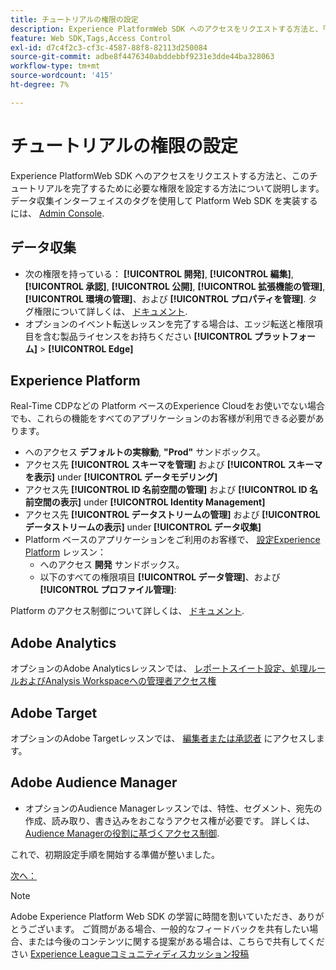 ```yaml
---
title: チュートリアルの権限の設定
description: Experience PlatformWeb SDK へのアクセスをリクエストする方法と、「 Web SDK を使用したAdobe Experience Cloudの実装」チュートリアルを完了するために必要な権限の設定方法について説明します。
feature: Web SDK,Tags,Access Control
exl-id: d7c4f2c3-cf3c-4587-88f8-82113d250084
source-git-commit: adbe8f4476340abddebbf9231e3dde44ba328063
workflow-type: tm+mt
source-wordcount: '415'
ht-degree: 7%

---
```


# チュートリアルの権限の設定

Experience PlatformWeb SDK へのアクセスをリクエストする方法と、このチュートリアルを完了するために必要な権限を設定する方法について説明します。 データ収集インターフェイスのタグを使用して Platform Web SDK を実装するには、 [Admin Console](https://adminconsole.adobe.com).

## データ収集

* 次の権限を持っている： **[!UICONTROL 開発]**, **[!UICONTROL 編集]**, **[!UICONTROL 承認]**, **[!UICONTROL 公開]**, **[!UICONTROL 拡張機能の管理]**, **[!UICONTROL 環境の管理]**、および **[!UICONTROL プロパティを管理]**. タグ権限について詳しくは、 [ドキュメント](https://experienceleague.adobe.com/docs/experience-platform/tags/admin/user-permissions.html?lang=ja).
* オプションのイベント転送レッスンを完了する場合は、エッジ転送と権限項目を含む製品ライセンスをお持ちください **[!UICONTROL プラットフォーム]** > **[!UICONTROL Edge]**

## Experience Platform

Real-Time CDPなどの Platform ベースのExperience Cloudをお使いでない場合でも、これらの機能をすべてのアプリケーションのお客様が利用できる必要があります。

* へのアクセス **デフォルトの実稼動**, **&quot;Prod&quot;** サンドボックス。
* アクセス先 **[!UICONTROL スキーマを管理]** および **[!UICONTROL スキーマを表示]** under **[!UICONTROL データモデリング]**
* アクセス先 **[!UICONTROL ID 名前空間の管理]** および **[!UICONTROL ID 名前空間の表示]** under **[!UICONTROL Identity Management]**
* アクセス先 **[!UICONTROL データストリームの管理]** および **[!UICONTROL データストリームの表示]** under **[!UICONTROL データ収集]**
* Platform ベースのアプリケーションをご利用のお客様で、 [設定Experience Platform](setup-experience-platform.md) レッスン：
   * へのアクセス **開発** サンドボックス。
   * 以下のすべての権限項目 **[!UICONTROL データ管理]**、および **[!UICONTROL プロファイル管理]**:


Platform のアクセス制御について詳しくは、 [ドキュメント](https://experienceleague.adobe.com/docs/experience-platform/access-control/home.html?lang=ja).

## Adobe Analytics

オプションのAdobe Analyticsレッスンでは、 [レポートスイート設定、処理ルールおよびAnalysis Workspaceへの管理者アクセス権](https://experienceleague.adobe.com/docs/analytics/admin/admin-console/home.html?lang=ja)

## Adobe Target

オプションのAdobe Targetレッスンでは、 [編集者または承認者](https://experienceleague.adobe.com/docs/target/using/administer/manage-users/enterprise/properties-overview.html#section_8C425E43E5DD4111BBFC734A2B7ABC80) にアクセスします。

## Adobe Audience Manager

* オプションのAudience Managerレッスンでは、特性、セグメント、宛先の作成、読み取り、書き込みをおこなうアクセス権が必要です。 詳しくは、 [Audience Managerの役割に基づくアクセス制御](https://experienceleague.adobe.com/docs/audience-manager-learn/tutorials/setup-and-admin/user-management/setting-permissions-with-role-based-access-control.html?lang=en).

これで、初期設定手順を開始する準備が整いました。

[次へ： ](configure-schemas.md)

>[!NOTE]
>
>Adobe Experience Platform Web SDK の学習に時間を割いていただき、ありがとうございます。 ご質問がある場合、一般的なフィードバックを共有したい場合、または今後のコンテンツに関する提案がある場合は、こちらで共有してください [Experience Leagueコミュニティディスカッション投稿](https://experienceleaguecommunities.adobe.com/t5/adobe-experience-platform-launch/tutorial-discussion-implement-adobe-experience-cloud-with-web/td-p/444996)
